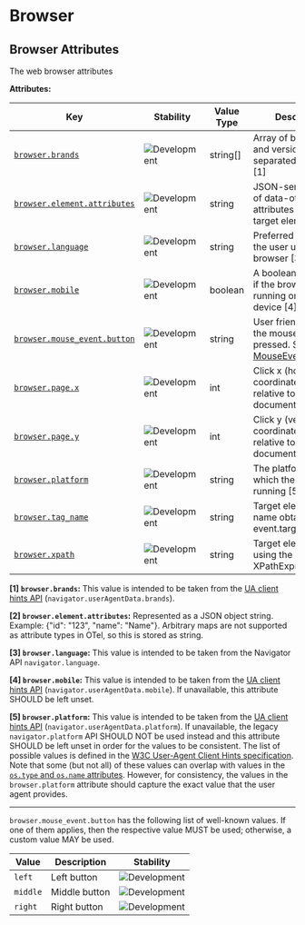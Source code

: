 <!-- NOTE: THIS FILE IS AUTOGENERATED. DO NOT EDIT BY HAND. -->
<!-- see templates/registry/markdown/attribute_namespace.md.j2 -->

# Browser

## Browser Attributes

The web browser attributes

**Attributes:**

| Key | Stability | Value Type | Description | Example Values |
|---|---|---|---|---|
| <a id="browser-brands" href="#browser-brands">`browser.brands`</a> | ![Development](https://img.shields.io/badge/-development-blue) | string[] | Array of brand name and version separated by a space [1] | `[" Not A;Brand 99", "Chromium 99", "Chrome 99"]` |
| <a id="browser-element-attributes" href="#browser-element-attributes">`browser.element.attributes`</a> | ![Development](https://img.shields.io/badge/-development-blue) | string | JSON-serialized map of data-otel-* attributes from the target element. [2] | `{"id": "123", "name": "Name"}` |
| <a id="browser-language" href="#browser-language">`browser.language`</a> | ![Development](https://img.shields.io/badge/-development-blue) | string | Preferred language of the user using the browser [3] | `en`; `en-US`; `fr`; `fr-FR` |
| <a id="browser-mobile" href="#browser-mobile">`browser.mobile`</a> | ![Development](https://img.shields.io/badge/-development-blue) | boolean | A boolean that is true if the browser is running on a mobile device [4] |  |
| <a id="browser-mouse-event-button" href="#browser-mouse-event-button">`browser.mouse_event.button`</a> | ![Development](https://img.shields.io/badge/-development-blue) | string | User friendly name of the mouse button pressed. See [MouseEvent.buttons](https://developer.mozilla.org/en-US/docs/Web/API/MouseEvent/buttons#value). | `left` |
| <a id="browser-page-x" href="#browser-page-x">`browser.page.x`</a> | ![Development](https://img.shields.io/badge/-development-blue) | int | Click x (horizontal) coordinates (in pixels) relative to the entire document. | `10` |
| <a id="browser-page-y" href="#browser-page-y">`browser.page.y`</a> | ![Development](https://img.shields.io/badge/-development-blue) | int | Click y (vertical) coordinates (in pixels) relative to the entire document. | `10` |
| <a id="browser-platform" href="#browser-platform">`browser.platform`</a> | ![Development](https://img.shields.io/badge/-development-blue) | string | The platform on which the browser is running [5] | `Windows`; `macOS`; `Android` |
| <a id="browser-tag-name" href="#browser-tag-name">`browser.tag_name`</a> | ![Development](https://img.shields.io/badge/-development-blue) | string | Target element tag name obtained via event.target.tagName. | `BUTTON` |
| <a id="browser-xpath" href="#browser-xpath">`browser.xpath`</a> | ![Development](https://img.shields.io/badge/-development-blue) | string | Target element XPath using the XPathExpression API. | `//*[@id='testBtn']` |

**[1] `browser.brands`:** This value is intended to be taken from the [UA client hints API](https://wicg.github.io/ua-client-hints/#interface) (`navigator.userAgentData.brands`).

**[2] `browser.element.attributes`:** Represented as a JSON object string. Example: {"id": "123", "name": "Name"}. Arbitrary maps are not supported as attribute types in OTel, so this is stored as string.

**[3] `browser.language`:** This value is intended to be taken from the Navigator API `navigator.language`.

**[4] `browser.mobile`:** This value is intended to be taken from the [UA client hints API](https://wicg.github.io/ua-client-hints/#interface) (`navigator.userAgentData.mobile`). If unavailable, this attribute SHOULD be left unset.

**[5] `browser.platform`:** This value is intended to be taken from the [UA client hints API](https://wicg.github.io/ua-client-hints/#interface) (`navigator.userAgentData.platform`). If unavailable, the legacy `navigator.platform` API SHOULD NOT be used instead and this attribute SHOULD be left unset in order for the values to be consistent.
The list of possible values is defined in the [W3C User-Agent Client Hints specification](https://wicg.github.io/ua-client-hints/#sec-ch-ua-platform). Note that some (but not all) of these values can overlap with values in the [`os.type` and `os.name` attributes](./os.md). However, for consistency, the values in the `browser.platform` attribute should capture the exact value that the user agent provides.

---

`browser.mouse_event.button` has the following list of well-known values. If one of them applies, then the respective value MUST be used; otherwise, a custom value MAY be used.

| Value  | Description | Stability |
|---|---|---|
| `left` | Left button | ![Development](https://img.shields.io/badge/-development-blue) |
| `middle` | Middle button | ![Development](https://img.shields.io/badge/-development-blue) |
| `right` | Right button | ![Development](https://img.shields.io/badge/-development-blue) |
